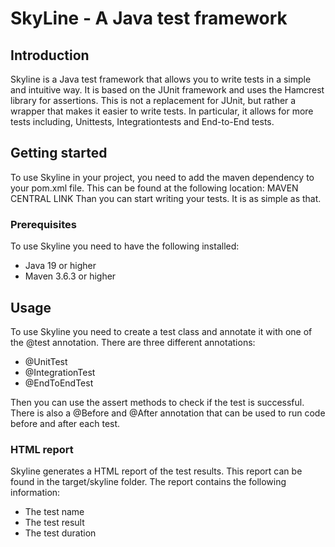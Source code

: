 # SkyLine - A Java test framework

## Introduction
Skyline is a Java test framework that allows you to write tests in a simple and intuitive way. It is based on the JUnit framework and uses the Hamcrest library for assertions.
This is not a replacement for JUnit, but rather a wrapper that makes it easier to write tests.
In particular, it allows for more tests including, Unittests, Integrationtests and End-to-End tests.

## Getting started
To use Skyline in your project, you need to add the maven dependency to your pom.xml file.
This can be found at the following location: MAVEN CENTRAL LINK
Than you can start writing your tests.
It is as simple as that.

### Prerequisites
To use Skyline you need to have the following installed:
* Java 19 or higher
* Maven 3.6.3 or higher


## Usage
To use Skyline you need to create a test class and annotate it with one of the @test annotation.
There are three different annotations:
* @UnitTest
* @IntegrationTest
* @EndToEndTest

Then you can use the assert methods to check if the test is successful.
There is also a @Before and @After annotation that can be used to run code before and after each test.

### HTML report
Skyline generates a HTML report of the test results. This report can be found in the target/skyline folder.
The report contains the following information:
* The test name
* The test result
* The test duration


